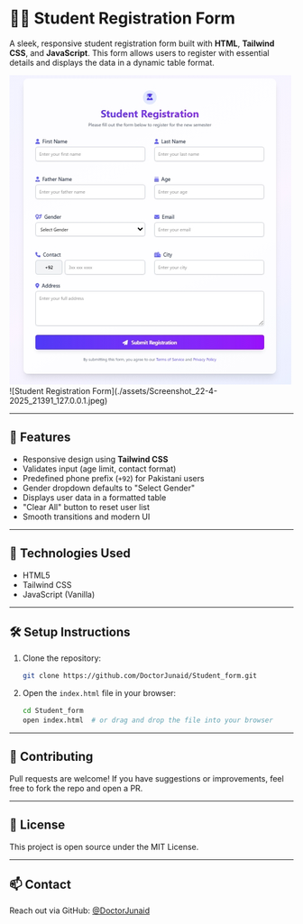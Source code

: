 # 🧑‍🎓 Student Registration Form

A sleek, responsive student registration form built with **HTML**, **Tailwind CSS**, and **JavaScript**. This form allows users to register with essential details and displays the data in a dynamic table format.

<img src="Screenshot_22-4-2025_21391_127.0.0.1.jpeg" alt="screenShot">
![Student Registration Form](./assets/Screenshot_22-4-2025_21391_127.0.0.1.jpeg)

---

## 🚀 Features

- Responsive design using **Tailwind CSS**
- Validates input (age limit, contact format)
- Predefined phone prefix (`+92`) for Pakistani users
- Gender dropdown defaults to "Select Gender"
- Displays user data in a formatted table
- "Clear All" button to reset user list
- Smooth transitions and modern UI

---

## 🧪 Technologies Used

- HTML5
- Tailwind CSS
- JavaScript (Vanilla)

---

## 🛠️ Setup Instructions

1. Clone the repository:
   ```bash
   git clone https://github.com/DoctorJunaid/Student_form.git
   ```

2. Open the `index.html` file in your browser:
   ```bash
   cd Student_form
   open index.html  # or drag and drop the file into your browser
   ```

---



## 🤝 Contributing

Pull requests are welcome! If you have suggestions or improvements, feel free to fork the repo and open a PR.

---

## 📄 License

This project is open source under the MIT License.

---

## 📫 Contact

Reach out via GitHub: [@DoctorJunaid](https://github.com/DoctorJunaid)

